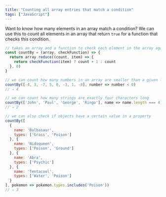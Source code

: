 ```yaml
---
title: "Counting all array entries that match a condition"
tags: ["JavaScript"]
---
```

Want to know how many elements in an array match a condition? We can use this to count all elements in an array that return `true` for a function that checks this condition.

```js
// takes an array and a function to check each element in the array against
const countBy = (array, checkFunction) => {
  return array.reduce((count, item) => {
    return checkFunction(item) ? count + 1 : count
  }, 0)
}

// we can count how many numbers in an array are smaller than a given limit
countBy([-4, 3, -7, 5, 0, -3, 1, -8], number => number < 0)
// ⇒ 4

// we can count how many strings are exactly four characters long
countBy(['John', 'Paul', 'George', 'Ringo'], name => name.length === 4)
// ⇒ 2

// we can also check if objects have a certain value in a property
countBy([
  {
    name: 'Bulbasaur',
    types: ['Grass', 'Poison']
  }, {
    name: 'Nidoqueen',
    types: ['Poison', 'Ground']
  }, {
    name: 'Abra',
    types: ['Psychic']
  }, {
    name: 'Tentacool',
    types: ['Water', 'Poison']
  }
], pokemon => pokemon.types.includes('Poison'))
// ⇒ 3
```
